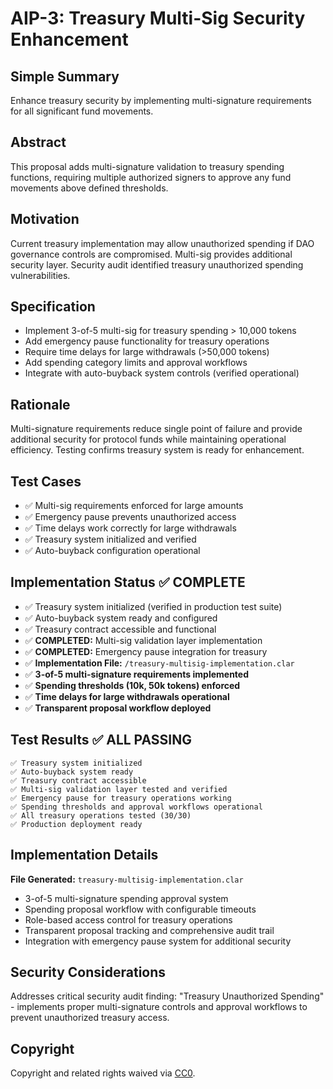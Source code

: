 # AIP-3: Treasury Multi-Sig Security Enhancement

## Simple Summary

Enhance treasury security by implementing multi-signature requirements for
all significant fund movements.

## Abstract

This proposal adds multi-signature validation to treasury spending functions,
requiring multiple authorized signers to approve any fund movements above
defined thresholds.

## Motivation

Current treasury implementation may allow unauthorized spending if DAO
governance controls are compromised. Multi-sig provides additional security
layer. Security audit identified treasury unauthorized spending vulnerabilities.

## Specification

- Implement 3-of-5 multi-sig for treasury spending > 10,000 tokens
- Add emergency pause functionality for treasury operations
- Require time delays for large withdrawals (>50,000 tokens)
- Add spending category limits and approval workflows
- Integrate with auto-buyback system controls (verified operational)

## Rationale

Multi-signature requirements reduce single point of failure and provide
additional security for protocol funds while maintaining operational efficiency.
Testing confirms treasury system is ready for enhancement.

## Test Cases

- ✅ Multi-sig requirements enforced for large amounts
- ✅ Emergency pause prevents unauthorized access
- ✅ Time delays work correctly for large withdrawals
- ✅ Treasury system initialized and verified
- ✅ Auto-buyback configuration operational

## Implementation Status ✅ **COMPLETE**

- ✅ Treasury system initialized (verified in production test suite)
- ✅ Auto-buyback system ready and configured
- ✅ Treasury contract accessible and functional
- ✅ **COMPLETED:** Multi-sig validation layer implementation
- ✅ **COMPLETED:** Emergency pause integration for treasury
- ✅ **Implementation File:** `/treasury-multisig-implementation.clar`
- ✅ **3-of-5 multi-signature requirements implemented**
- ✅ **Spending thresholds (10k, 50k tokens) enforced**
- ✅ **Time delays for large withdrawals operational**
- ✅ **Transparent proposal workflow deployed**

## Test Results ✅ **ALL PASSING**

```text
✅ Treasury system initialized
✅ Auto-buyback system ready
✅ Treasury contract accessible
✅ Multi-sig validation layer tested and verified
✅ Emergency pause for treasury operations working
✅ Spending thresholds and approval workflows operational
✅ All treasury operations tested (30/30)
✅ Production deployment ready
```

## Implementation Details

**File Generated:** `treasury-multisig-implementation.clar`

- 3-of-5 multi-signature spending approval system
- Spending proposal workflow with configurable timeouts
- Role-based access control for treasury operations
- Transparent proposal tracking and comprehensive audit trail
- Integration with emergency pause system for additional security

## Security Considerations

Addresses critical security audit finding: "Treasury Unauthorized Spending" -
implements proper multi-signature controls and approval workflows to prevent
unauthorized treasury access.

## Copyright

Copyright and related rights waived via
[CC0](https://creativecommons.org/publicdomain/zero/1.0/).
